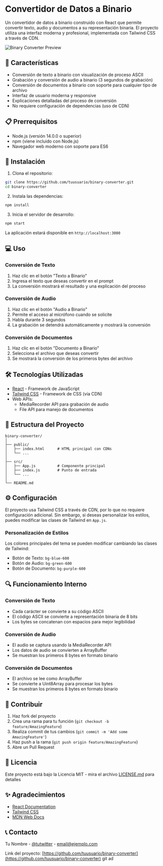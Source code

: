 # Convertidor de Datos a Binario

Un convertidor de datos a binario construido con React que permite convertir texto, audio y documentos a su representación binaria. El proyecto utiliza una interfaz moderna y profesional, implementada con Tailwind CSS a través de CDN.

![Binary Converter Preview](https://via.placeholder.com/800x400?text=Binary+Converter)

## 🚀 Características

- Conversión de texto a binario con visualización de proceso ASCII
- Grabación y conversión de audio a binario (3 segundos de grabación)
- Conversión de documentos a binario con soporte para cualquier tipo de archivo
- Interfaz de usuario moderna y responsive
- Explicaciones detalladas del proceso de conversión
- No requiere configuración de dependencias (uso de CDN)

## 📋 Prerrequisitos

- Node.js (versión 14.0.0 o superior)
- npm (viene incluido con Node.js)
- Navegador web moderno con soporte para ES6

## 🔧 Instalación

1. Clona el repositorio:

```bash
git clone https://github.com/tuusuario/binary-converter.git
cd binary-converter
```

2. Instala las dependencias:

```bash
npm install
```

3. Inicia el servidor de desarrollo:

```bash
npm start
```

La aplicación estará disponible en `http://localhost:3000`

## 💻 Uso

### Conversión de Texto

1. Haz clic en el botón "Texto a Binario"
2. Ingresa el texto que deseas convertir en el prompt
3. La conversión mostrará el resultado y una explicación del proceso

### Conversión de Audio

1. Haz clic en el botón "Audio a Binario"
2. Permite el acceso al micrófono cuando se solicite
3. Habla durante 3 segundos
4. La grabación se detendrá automáticamente y mostrará la conversión

### Conversión de Documentos

1. Haz clic en el botón "Documento a Binario"
2. Selecciona el archivo que deseas convertir
3. Se mostrará la conversión de los primeros bytes del archivo

## 🛠️ Tecnologías Utilizadas

- [React](https://reactjs.org/) - Framework de JavaScript
- [Tailwind CSS](https://tailwindcss.com/) - Framework de CSS (vía CDN)
- Web APIs:
  - MediaRecorder API para grabación de audio
  - File API para manejo de documentos

## 📁 Estructura del Proyecto

```
binary-converter/
│
├── public/
│   ├── index.html      # HTML principal con CDNs
│   └── ...
│
├── src/
│   ├── App.js          # Componente principal
│   ├── index.js        # Punto de entrada
│   └── ...
│
└── README.md
```

## ⚙️ Configuración

El proyecto usa Tailwind CSS a través de CDN, por lo que no requiere configuración adicional. Sin embargo, si deseas personalizar los estilos, puedes modificar las clases de Tailwind en `App.js`.

### Personalización de Estilos

Los colores principales del tema se pueden modificar cambiando las clases de Tailwind:

- Botón de Texto: `bg-blue-600`
- Botón de Audio: `bg-green-600`
- Botón de Documento: `bg-purple-600`

## 🔍 Funcionamiento Interno

### Conversión de Texto

- Cada carácter se convierte a su código ASCII
- El código ASCII se convierte a representación binaria de 8 bits
- Los bytes se concatenan con espacios para mejor legibilidad

### Conversión de Audio

- El audio se captura usando la MediaRecorder API
- Los datos de audio se convierten a ArrayBuffer
- Se muestran los primeros 8 bytes en formato binario

### Conversión de Documentos

- El archivo se lee como ArrayBuffer
- Se convierte a Uint8Array para procesar los bytes
- Se muestran los primeros 8 bytes en formato binario

## 🤝 Contribuir

1. Haz fork del proyecto
2. Crea una rama para tu función (`git checkout -b feature/AmazingFeature`)
3. Realiza commit de tus cambios (`git commit -m 'Add some AmazingFeature'`)
4. Haz push a la rama (`git push origin feature/AmazingFeature`)
5. Abre un Pull Request

## 📄 Licencia

Este proyecto está bajo la Licencia MIT - mira el archivo [LICENSE.md](LICENSE.md) para detalles

## ✨ Agradecimientos

- [React Documentation](https://reactjs.org/docs)
- [Tailwind CSS](https://tailwindcss.com/)
- [MDN Web Docs](https://developer.mozilla.org/)

## 📞 Contacto

Tu Nombre - [@tutwitter](https://twitter.com/tutwitter) - email@ejemplo.com

Link del proyecto: [https://github.com/tuusuario/binary-converter](https://github.com/tuusuario/binary-converter)
git ad